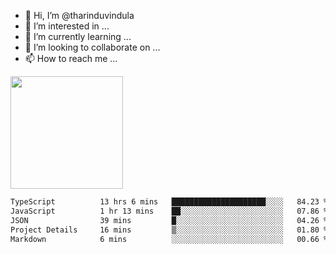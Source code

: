 - 👋 Hi, I’m @tharinduvindula
- 👀 I’m interested in ...
- 🌱 I’m currently learning ...
- 💞️ I’m looking to collaborate on ...
- 📫 How to reach me ...

<!---
tharinduvindula/tharinduvindula is a ✨ special ✨ repository because its `README.md` (this file) appears on your GitHub profile.
You can click the Preview link to take a look at your changes.
--->

<img height="180em" src="https://github-readme-stats.vercel.app/api?username=tharinduvindula&show_icons=true&hide_border=false&&count_private=true&include_all_commits=true" />


<!--START_SECTION:waka-->

```txt
TypeScript          13 hrs 6 mins   █████████████████████░░░░   84.23 %
JavaScript          1 hr 13 mins    ██░░░░░░░░░░░░░░░░░░░░░░░   07.86 %
JSON                39 mins         █░░░░░░░░░░░░░░░░░░░░░░░░   04.26 %
Project Details     16 mins         ▒░░░░░░░░░░░░░░░░░░░░░░░░   01.80 %
Markdown            6 mins          ░░░░░░░░░░░░░░░░░░░░░░░░░   00.66 %
```

<!--END_SECTION:waka-->
